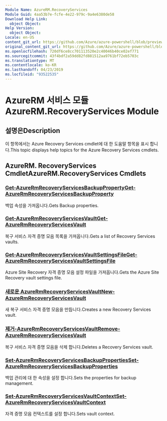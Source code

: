 ```yaml
---
Module Name: AzureRM.RecoveryServices
Module Guid: 4aa53b7e-fcfe-4e22-979c-9a4e6380de58
Download Help Link:
  object Object: 
Help Version:
  object Object: 
Locale: en-US
content_git_url: https://github.com/Azure/azure-powershell/blob/preview/src/ResourceManager/RecoveryServices/Commands.RecoveryServices/help/AzureRM.RecoveryServices.md
original_content_git_url: https://github.com/Azure/azure-powershell/blob/preview/src/ResourceManager/RecoveryServices/Commands.RecoveryServices/help/AzureRM.RecoveryServices.md
ms.openlocfilehash: 720df6ce8cc701113520e2c40046b40ce02ef771
ms.sourcegitcommit: 43f4bdf2a59dd82fd881512aa9761bf72eb5703c
ms.translationtype: MT
ms.contentlocale: ko-KR
ms.lasthandoff: 04/23/2019
ms.locfileid: "93522535"
---
```

# <span data-ttu-id="c7766-101">AzureRM 서비스 모듈</span><span class="sxs-lookup"><span data-stu-id="c7766-101">AzureRM.RecoveryServices Module</span></span>
## <span data-ttu-id="c7766-102">설명은</span><span class="sxs-lookup"><span data-stu-id="c7766-102">Description</span></span>
<span data-ttu-id="c7766-103">이 항목에서는 Azure Recovery Services cmdlet에 대 한 도움말 항목을 표시 합니다.</span><span class="sxs-lookup"><span data-stu-id="c7766-103">This topic displays help topics for the Azure Recovery Services cmdlets.</span></span>

## <span data-ttu-id="c7766-104">AzureRM. RecoveryServices Cmdlet</span><span class="sxs-lookup"><span data-stu-id="c7766-104">AzureRM.RecoveryServices Cmdlets</span></span>
### [<span data-ttu-id="c7766-105">Get-AzureRmRecoveryServicesBackupProperty</span><span class="sxs-lookup"><span data-stu-id="c7766-105">Get-AzureRmRecoveryServicesBackupProperty</span></span>](Get-AzureRmRecoveryServicesBackupProperty.md)
<span data-ttu-id="c7766-106">백업 속성을 가져옵니다.</span><span class="sxs-lookup"><span data-stu-id="c7766-106">Gets Backup properties.</span></span>

### [<span data-ttu-id="c7766-107">Get-AzureRmRecoveryServicesVault</span><span class="sxs-lookup"><span data-stu-id="c7766-107">Get-AzureRmRecoveryServicesVault</span></span>](Get-AzureRmRecoveryServicesVault.md)
<span data-ttu-id="c7766-108">복구 서비스 자격 증명 모음 목록을 가져옵니다.</span><span class="sxs-lookup"><span data-stu-id="c7766-108">Gets a list of Recovery Services vaults.</span></span>

### [<span data-ttu-id="c7766-109">Get-AzureRmRecoveryServicesVaultSettingsFile</span><span class="sxs-lookup"><span data-stu-id="c7766-109">Get-AzureRmRecoveryServicesVaultSettingsFile</span></span>](Get-AzureRmRecoveryServicesVaultSettingsFile.md)
<span data-ttu-id="c7766-110">Azure Site Recovery 자격 증명 모음 설정 파일을 가져옵니다.</span><span class="sxs-lookup"><span data-stu-id="c7766-110">Gets the Azure Site Recovery vault settings file.</span></span>

### [<span data-ttu-id="c7766-111">새로운 AzureRmRecoveryServicesVault</span><span class="sxs-lookup"><span data-stu-id="c7766-111">New-AzureRmRecoveryServicesVault</span></span>](New-AzureRmRecoveryServicesVault.md)
<span data-ttu-id="c7766-112">새 복구 서비스 자격 증명 모음을 만듭니다.</span><span class="sxs-lookup"><span data-stu-id="c7766-112">Creates a new Recovery Services vault.</span></span>

### [<span data-ttu-id="c7766-113">제거-AzureRmRecoveryServicesVault</span><span class="sxs-lookup"><span data-stu-id="c7766-113">Remove-AzureRmRecoveryServicesVault</span></span>](Remove-AzureRmRecoveryServicesVault.md)
<span data-ttu-id="c7766-114">복구 서비스 자격 증명 모음을 삭제 합니다.</span><span class="sxs-lookup"><span data-stu-id="c7766-114">Deletes a Recovery Services vault.</span></span>

### [<span data-ttu-id="c7766-115">Set-AzureRmRecoveryServicesBackupProperties</span><span class="sxs-lookup"><span data-stu-id="c7766-115">Set-AzureRmRecoveryServicesBackupProperties</span></span>](Set-AzureRmRecoveryServicesBackupProperties.md)
<span data-ttu-id="c7766-116">백업 관리에 대 한 속성을 설정 합니다.</span><span class="sxs-lookup"><span data-stu-id="c7766-116">Sets the properties for backup management.</span></span>

### [<span data-ttu-id="c7766-117">Set-AzureRmRecoveryServicesVaultContext</span><span class="sxs-lookup"><span data-stu-id="c7766-117">Set-AzureRmRecoveryServicesVaultContext</span></span>](Set-AzureRmRecoveryServicesVaultContext.md)
<span data-ttu-id="c7766-118">자격 증명 모음 컨텍스트를 설정 합니다.</span><span class="sxs-lookup"><span data-stu-id="c7766-118">Sets vault context.</span></span>

